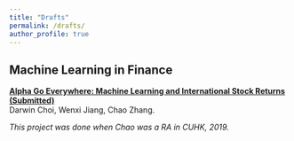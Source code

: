 ```yaml
---
title: "Drafts"
permalink: /drafts/
author_profile: true
---
```


## Machine Learning in Finance

<b>[Alpha Go Everywhere: Machine Learning and International Stock Returns (Submitted)](http://pkuzc.github.io/drafts/AlphaGoEverywhere2019)</b> <br>Darwin Choi, Wenxi Jiang, Chao Zhang.

<i>This project was done when Chao was a RA in CUHK, 2019.</i>

